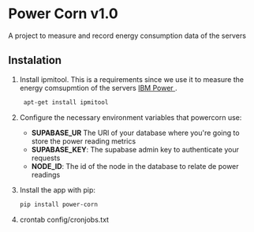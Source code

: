 # Power Corn v1.0

A project to measure and record energy consumption data of the servers

## Instalation

1. Install ipmitool. This is a requirements since we use it to measure the energy comsupmtion of the servers [IBM Power ](https://www.ibm.com/docs/es/power8?topic=power8-p8eih-p8eih-ipmitool-htm).

   ```bash
    apt-get install ipmitool
   ```

2. Configure the necessary environment variables that powercorn use:

   - **SUPABASE_UR** The URl of your database where you're going to store the power reading metrics
   - **SUPABASE_KEY**: The supabase admin key to authenticate your requests
   - **NODE_ID**: The id of the node in the database to relate de power readings

3. Install the app with pip:
   ```bash
   pip install power-corn
   ```
4. crontab config/cronjobs.txt
